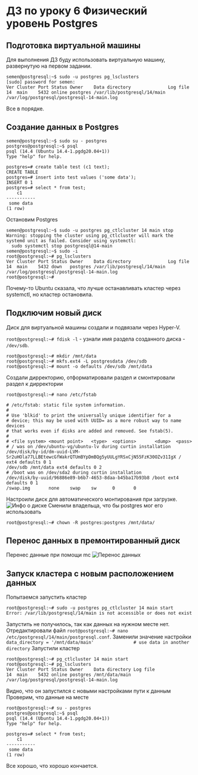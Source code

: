 # ДЗ по уроку 6 Физический уровень Postgres
## Подготовка виртуальной машины
Для выполнения ДЗ буду использовать виртуальную машину, развернутую на первом задании.
```
semen@postgresql:~$ sudo -u postgres pg_lsclusters
[sudo] password for semen:
Ver Cluster Port Status Owner    Data directory              Log file
14  main    5432 online postgres /var/lib/postgresql/14/main /var/log/postgresql/postgresql-14-main.log
```
Все в порядке.
## Создание данных в Postgres
```
semen@postgresql:~$ sudo su - postgres
postgres@postgresql:~$ psql
psql (14.4 (Ubuntu 14.4-1.pgdg20.04+1))
Type "help" for help.

postgres=# create table test (c1 text);
CREATE TABLE
postgres=# insert into test values ('some data');
INSERT 0 1
postgres=# select * from test;
    c1
-----------
 some data
(1 row)
```
Остановим Postgres
```
semen@postgresql:~$ sudo -u postgres pg_ctlcluster 14 main stop
Warning: stopping the cluster using pg_ctlcluster will mark the systemd unit as failed. Consider using systemctl:
  sudo systemctl stop postgresql@14-main
semen@postgresql:~$ sudo -i
root@postgresql:~# pg_lsclusters
Ver Cluster Port Status Owner    Data directory              Log file
14  main    5432 down   postgres /var/lib/postgresql/14/main /var/log/postgresql/postgresql-14-main.log
root@postgresql:~#
```
Почему-то Ubuntu сказала, что лучше останавливать кластер через systemctl, но кластер остановила.
## Подключим новый диск
Диск для виртуальной машины создали и подвязали через Hyper-V.

```root@postgresql:~# fdisk -l``` - узнали имя раздела созданного диска - ```/dev/sdb```.
```
root@postgresql:~# mkdir /mnt/data
root@postgresql:~# mkfs.ext4 -L postgresdata /dev/sdb
root@postgresql:~# mount -o defaults /dev/sdb /mnt/data
```
Создали дирректорию, отформатировали раздел и смонтировали раздел к дирректории
```
root@postgresql:~# nano /etc/fstab

# /etc/fstab: static file system information.
#
# Use 'blkid' to print the universally unique identifier for a
# device; this may be used with UUID= as a more robust way to name devices
# that works even if disks are added and removed. See fstab(5).
#
# <file system> <mount point>   <type>  <options>       <dump>  <pass>
# / was on /dev/ubuntu-vg/ubuntu-lv during curtin installation
/dev/disk/by-id/dm-uuid-LVM-Sr2uHOla77LLBEtewcGfWakrQTUmBYpDmBQg5yUULgYRSxCjN55FzK30OZv31IgX / ext4 defaults 0 1
/dev/sdb /mnt/data ext4 defaults 0 2
# /boot was on /dev/sda2 during curtin installation
/dev/disk/by-uuid/96886e89-b6b7-4653-8daa-b45ba17b93b8 /boot ext4 defaults 0 1
/swap.img       none    swap    sw      0       0
```
Настроили диск для автоматического монтирования при загрузке.
![Инфо о диске](Диск.jpg)
Сменили владельца, что бы postgres мог его использовать
```
root@postgresql:~# chown -R postgres:postgres /mnt/data/
```
## Перенос данных в премонтированный диск
Перенес данные при помощи mc
![Перенос данных](Снимок.JPG)
## Запуск кластера с новым расположением данных
Попытаемся запустить кластер
```
root@postgresql:~# sudo -u postgres pg_ctlcluster 14 main start
Error: /var/lib/postgresql/14/main is not accessible or does not exist
```
Запустить не получилось, так как данных на нужном месте нет.
Отредактировали файл ```root@postgresql:~# nano /etc/postgresql/14/main/postgresql.conf```.
Заменили значение настройки ```data_directory = '/mnt/data/main'               # use data in another directory```
Запустили кластер
```
root@postgresql:~# pg_ctlcluster 14 main start
root@postgresql:~# pg_lsclusters
Ver Cluster Port Status Owner    Data directory Log file
14  main    5432 online postgres /mnt/data/main /var/log/postgresql/postgresql-14-main.log
```
Видно, что он запустился с новыми настройками пути к данным
Проверим, что данные на месте
```
root@postgresql:~# su - postgres
postgres@postgresql:~$ psql
psql (14.4 (Ubuntu 14.4-1.pgdg20.04+1))
Type "help" for help.

postgres=# select * from test;
    c1
-----------
 some data
(1 row)
```
Все хорошо, что хорошо кончается.
